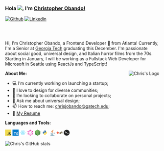 ### Hola <img src="https://raw.githubusercontent.com/MartinHeinz/MartinHeinz/master/wave.gif" width="30px">, I'm [Christopher Obando!](https://chrisjobando.com) 

[![Github](https://img.shields.io/badge/-Github-000?style=flat&logo=Github&logoColor=white)](https://github.com/chrisjobando)
[![Linkedin](https://img.shields.io/badge/-LinkedIn-blue?style=flat&logo=Linkedin&logoColor=white)](https://www.linkedin.com/in/chrisjobando/)


<br />
<br />

Hi, I'm Christopher Obando, a Frontend Developer 🚀 from Atlanta! Currently, I'm a Senior at [Georgia Tech](https://gatech.edu) graduating this December. I'm passionate about social good, universal design, and Italian horror films from the 70s. Starting in January, I will be working as a Fullstack Web Developer for Microsoft in Seattle using ReactJs and TypeScript!

  <img align="right" alt="Chris's Logo" src="https://cdn.dribbble.com/users/2972275/screenshots/5746777/logo2.png" />

**About Me:**

- 💻 I’m currently working on launching a startup;
- 🌱 I love to design for diverse communities; 
- 👯 I’m looking to collaborate on personal projects;
- 💬 Ask me about universal design;
- 📫 How to reach me: chrisjobando@gatech.edu;
- 📝 [My Resume](https://chrisjobando.com/Obando_Chris_Resume.pdf)

**Languages and Tools:**  

<code><img height="20" src="https://raw.githubusercontent.com/github/explore/80688e429a7d4ef2fca1e82350fe8e3517d3494d/topics/javascript/javascript.png"></code>
<code><img height="20" src="https://raw.githubusercontent.com/github/explore/80688e429a7d4ef2fca1e82350fe8e3517d3494d/topics/typescript/typescript.png"></code>
<code><img height="20" src="https://raw.githubusercontent.com/github/explore/80688e429a7d4ef2fca1e82350fe8e3517d3494d/topics/react/react.png"></code>
<code><img height="20" src="https://raw.githubusercontent.com/github/explore/80688e429a7d4ef2fca1e82350fe8e3517d3494d/topics/graphql/graphql.png"></code>
<code><img height="20" src="https://raw.githubusercontent.com/github/explore/80688e429a7d4ef2fca1e82350fe8e3517d3494d/topics/nodejs/nodejs.png"></code>
<code><img height="20" src="https://raw.githubusercontent.com/github/explore/80688e429a7d4ef2fca1e82350fe8e3517d3494d/topics/python/python.png"></code>
<code><img height="20" src="https://raw.githubusercontent.com/github/explore/80688e429a7d4ef2fca1e82350fe8e3517d3494d/topics/java/java.png"></code>
<code><img height="20" src="https://raw.githubusercontent.com/github/explore/80688e429a7d4ef2fca1e82350fe8e3517d3494d/topics/git/git.png"></code>
<code><img height="20" src="https://raw.githubusercontent.com/github/explore/80688e429a7d4ef2fca1e82350fe8e3517d3494d/topics/terminal/terminal.png"></code>


![Chris's GitHub stats](https://github-readme-stats.vercel.app/api?username=chrisjobando&show_icons=true&hide_border=true)
